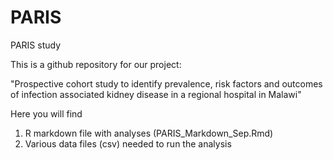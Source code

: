 # PARIS
PARIS study

This is a github repository for our project: 

"Prospective cohort study to identify prevalence, risk factors and outcomes of infection associated kidney disease in a regional hospital in Malawi"

Here you will find

1. R markdown file with analyses (PARIS_Markdown_Sep.Rmd)
2. Various data files (csv) needed to run the analysis
